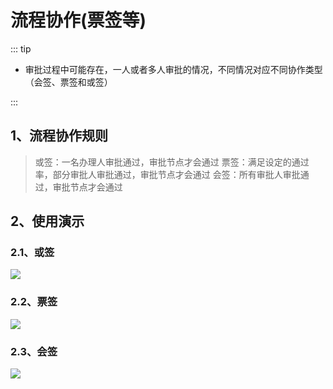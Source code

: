 # 流程协作(票签等)
::: tip 
- 审批过程中可能存在，一人或者多人审批的情况，不同情况对应不同协作类型（会签、票签和或签）

:::

## 1、流程协作规则
> 或签：一名办理人审批通过，审批节点才会通过
> 票签：满足设定的通过率，部分审批人审批通过，审批节点才会通过
> 会签：所有审批人审批通过，审批节点才会通过


## 2、使用演示
### 2.1、或签
<img src="https://foruda.gitee.com/images/1733192550833087867/e28c8a1c_2218307.png"/>

### 2.2、票签
<img src="https://foruda.gitee.com/images/1733192752351796936/ab226443_2218307.png"/>

### 2.3、会签
<img src="https://foruda.gitee.com/images/1733192611266477094/d5d920aa_2218307.png"/>


